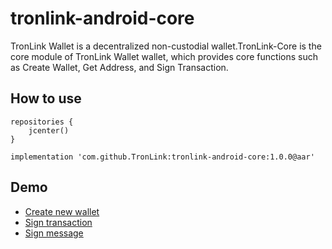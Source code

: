 # tronlink-android-core

TronLink Wallet is a decentralized non-custodial wallet.TronLink-Core is the core module of TronLink Wallet wallet, which provides core functions such as Create Wallet, Get Address, and Sign Transaction.

## How to use

```
repositories {
    jcenter()
}

implementation 'com.github.TronLink:tronlink-android-core:1.0.0@aar'
```

## Demo

- [Create new wallet](./core/src/test/java/org/tron/WalletCoreUnitTest.java)
- [Sign transaction](./core/src/test/java/org/tron/TransactionCoreUnitTest.java)
- [Sign message](./core/src/test/java/org/tron/TransactionCoreUnitTest.java)
